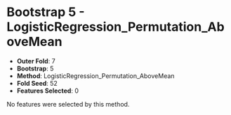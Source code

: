 # Bootstrap 5 - LogisticRegression_Permutation_AboveMean

- **Outer Fold**: 7
- **Bootstrap**: 5
- **Method**: LogisticRegression_Permutation_AboveMean
- **Fold Seed**: 52
- **Features Selected**: 0

No features were selected by this method.
